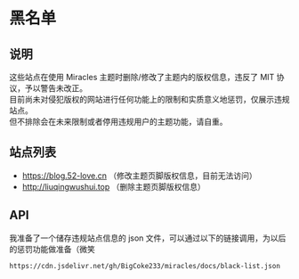 # 黑名单

## 说明

这些站点在使用 Miracles 主题时删除/修改了主题内的版权信息，违反了 MIT 协议，予以警告未改正。  
目前尚未对侵犯版权的网站进行任何功能上的限制和实质意义地惩罚，仅展示违规站点。  
但不排除会在未来限制或者停用违规用户的主题功能，请自重。

## 站点列表

- https://blog.52-love.cn （修改主题页脚版权信息，目前无法访问）
- http://liuqingwushui.top （删除主题页脚版权信息）

## API
我准备了一个储存违规站点信息的 json 文件，可以通过以下的链接调用，为以后的惩罚功能做准备（微笑
```
https://cdn.jsdelivr.net/gh/BigCoke233/miracles/docs/black-list.json
```

